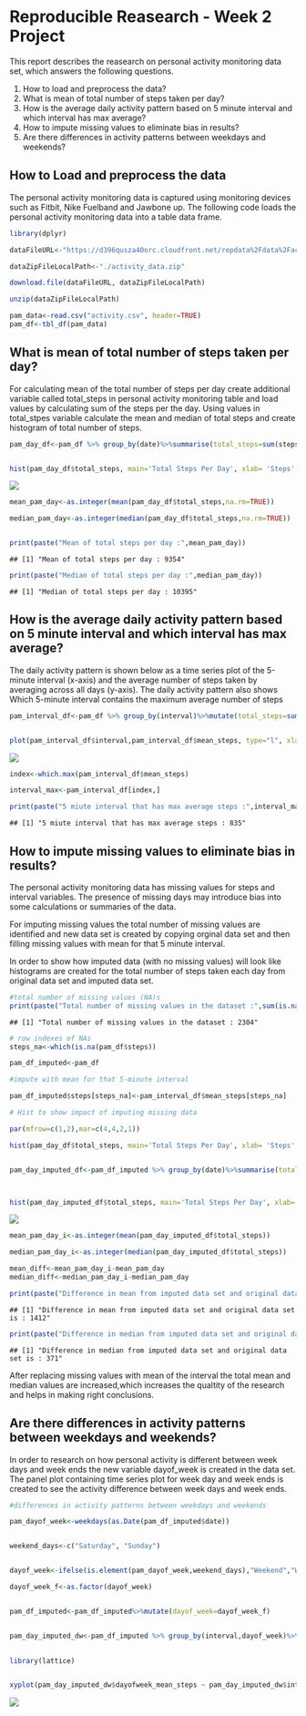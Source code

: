 # Reproducible Reasearch - Week 2 Project

This report describes the reasearch on personal activity monitoring data set, which answers the following questions. 

1. How to load and preprocess the data?
2. What is mean of total number of steps taken per day?
3. How is the average daily activity pattern based on 5 minute interval and which interval has max average?
4. How to impute missing values to eliminate bias in results?
5. Are there differences in activity patterns between weekdays and weekends?


## How to Load and preprocess the data

The personal activity monitoring data  is captured using monitoring devices such as Fitbit, Nike Fuelband and Jawbone up. The following code loads the personal activity monitoring data into a table data frame.  


```r
library(dplyr)

dataFileURL<-"https://d396qusza40orc.cloudfront.net/repdata%2Fdata%2Factivity.zip"

dataZipFileLocalPath<-"./activity_data.zip"

download.file(dataFileURL, dataZipFileLocalPath)

unzip(dataZipFileLocalPath)

pam_data<-read.csv("activity.csv", header=TRUE)
pam_df<-tbl_df(pam_data)
```


## What is mean of total number of steps taken per day?

For calculating mean of the total number of steps per day create additional variable called total_steps in personal activity monitoring table and load values by calculating sum of the steps per the day. Using values in total_stpes variable calculate the mean and median of total steps and create histogram of total number of steps.


```r
pam_day_df<-pam_df %>% group_by(date)%>%summarise(total_steps=sum(steps,na.rm=TRUE),day_mean=mean(steps,na.rm=TRUE), day_median=median(steps,na.rm=TRUE))


hist(pam_day_df$total_steps, main='Total Steps Per Day', xlab= 'Steps', col="green")
```

![](PA1_template_files/figure-html/unnamed-chunk-2-1.png)<!-- -->

```r
mean_pam_day<-as.integer(mean(pam_day_df$total_steps,na.rm=TRUE))

median_pam_day<-as.integer(median(pam_day_df$total_steps,na.rm=TRUE))


print(paste("Mean of total steps per day :",mean_pam_day))
```

```
## [1] "Mean of total steps per day : 9354"
```

```r
print(paste("Median of total steps per day :",median_pam_day))
```

```
## [1] "Median of total steps per day : 10395"
```

## How is the average daily activity pattern based on 5 minute interval and which interval has max average?

The daily activity pattern is shown below as  a time series plot of the 5-minute interval (x-axis) and the average number of steps taken by averaging  across all days (y-axis). The daily activity pattern also shows Which 5-minute interval contains the maximum average number of steps


```r
pam_interval_df<-pam_df %>% group_by(interval)%>%mutate(total_steps=sum(steps,na.rm=TRUE),mean_steps=mean(steps,na.rm=TRUE),median_steps=median(steps,na.rm=TRUE))


plot(pam_interval_df$interval,pam_interval_df$mean_steps, type="l", xlab="Interval", ylab="Average Number of Steps",main="Average Number of Steps Per 5 Minute Interval")
```

![](PA1_template_files/figure-html/unnamed-chunk-3-1.png)<!-- -->

```r
index<-which.max(pam_interval_df$mean_steps)

interval_max<-pam_interval_df[index,]

print(paste("5 miute interval that has max average steps :",interval_max$interval))
```

```
## [1] "5 miute interval that has max average steps : 835"
```

## How to impute missing values to eliminate bias in results?

The personal activity monitoring data has missing values for steps and interval variables. The presence of missing days may introduce bias into some calculations or summaries of the data.

For imputing missing values the total number of missing values are identified and new data set is created by copying orginal data set and then filling missing values with mean for that 5 minute interval. 

In order to show how imputed data (with no missing values) will look like histograms are created for the total number of steps taken each day from original data set and imputed data set.



```r
#total number of missing values (NA)s
print(paste("Total number of missing values in the dataset :",sum(is.na(pam_df$steps))))
```

```
## [1] "Total number of missing values in the dataset : 2304"
```

```r
# row indexes of NAs
steps_na<-which(is.na(pam_df$steps)) 

pam_df_imputed<-pam_df

#impute with mean for that 5-minute interval

pam_df_imputed$steps[steps_na]<-pam_interval_df$mean_steps[steps_na]

# Hist to show impact of imputing missing data

par(mfrow=c(1,2),mar=c(4,4,2,1))

hist(pam_day_df$total_steps, main='Total Steps Per Day', xlab= 'Steps', col="Red", ylim=c(0,50))


pam_day_imputed_df<-pam_df_imputed %>% group_by(date)%>%summarise(total_steps=sum(steps))



hist(pam_day_imputed_df$total_steps, main='Total Steps Per Day', xlab= 'Steps', col="blue",ylim=c(0,50))
```

![](PA1_template_files/figure-html/unnamed-chunk-4-1.png)<!-- -->

```r
mean_pam_day_i<-as.integer(mean(pam_day_imputed_df$total_steps))

median_pam_day_i<-as.integer(median(pam_day_imputed_df$total_steps))

mean_diff<-mean_pam_day_i-mean_pam_day
median_diff<-median_pam_day_i-median_pam_day

print(paste("Difference in mean from imputed data set and original data set is :", mean_diff))
```

```
## [1] "Difference in mean from imputed data set and original data set is : 1412"
```

```r
print(paste("Difference in median from imputed data set and original data set is :", median_diff))
```

```
## [1] "Difference in median from imputed data set and original data set is : 371"
```

After replacing missing values with mean of the interval the total mean and median values are increased,which increases the qualtity of the research and helps in making right conclusions.


## Are there differences in activity patterns between weekdays and weekends?

In order to research on how personal activity is different between week days and week ends the new variable dayof_week is created in the data set. The panel plot containing time series plot for week day and week ends is created to see the activity difference between week days and week ends.


```r
#differences in activity patterns between weekdays and weekends

pam_dayof_week<-weekdays(as.Date(pam_df_imputed$date))


weekend_days<-c("Saturday", "Sunday")


dayof_week<-ifelse(is.element(pam_dayof_week,weekend_days),"Weekend","Weekday")

dayof_week_f<-as.factor(dayof_week)


pam_df_imputed<-pam_df_imputed%>%mutate(dayof_week=dayof_week_f)


pam_day_imputed_dw<-pam_df_imputed %>% group_by(interval,dayof_week)%>%mutate(dayofweek_mean_steps=mean(steps))
  

library(lattice)


xyplot(pam_day_imputed_dw$dayofweek_mean_steps ~ pam_day_imputed_dw$interval|pam_day_imputed_dw$dayof_week, main="Average Steps Per Interval and Day Of Week",xlab="Interval", ylab="Average Number Of Steps",layout=c(1,2), type="l")
```

![](PA1_template_files/figure-html/unnamed-chunk-5-1.png)<!-- -->
